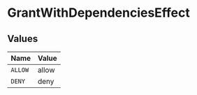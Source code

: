 # GrantWithDependenciesEffect


## Values

| Name    | Value   |
| ------- | ------- |
| `ALLOW` | allow   |
| `DENY`  | deny    |